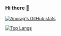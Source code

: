 ### Hi there 👋

[![Anurag's GitHub stats](https://github-readme-stats.vercel.app/api?username=ahavaz&count_private=true&show_icons=true&theme=react)](https://github.com/anuraghazra/github-readme-stats)

[![Top Langs](https://github-readme-stats.vercel.app/api/top-langs/?username=ahavaz&layout=compact&langs_count=10&theme=react)](https://github.com/anuraghazra/github-readme-stats)
